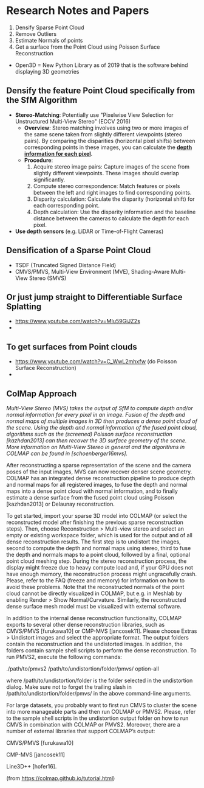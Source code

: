 # Research Notes and Papers

1. Densify Sparse Point Cloud
2. Remove Outliers
3. Estimate Normals of points
4. Get a surface from the Point Cloud using Poisson Surface Reconstruction

- Open3D = New Python Library as of 2019 that is the software behind displaying 3D geometries

## Densify the feature Point Cloud specifically from the SfM Algorithm
- **Stereo-Matching**: Potentially use "Pixelwise View Selection for Unstructured Multi-View Stereo" (ECCV 2016)
    - **Overview**: Stereo matching involves using two or more images of the same scene taken from slightly different viewpoints (stereo pairs). By comparing the disparities (horizontal pixel shifts) between corresponding points in these images, you can calculate the **<u>depth information for each pixel</u>**.
    - **Procedure**:
        1. Acquire stereo image pairs: Capture images of the scene from slightly different viewpoints. These images should overlap significantly.
        2. Compute stereo correspondence: Match features or pixels between the left and right images to find corresponding points.
        3. Disparity calculation: Calculate the disparity (horizontal shift) for each corresponding point.
        4. Depth calculation: Use the disparity information and the baseline distance between the cameras to calculate the depth for each pixel.
- **Use depth sensors** (e.g. LiDAR or Time-of-Flight Cameras)


## Densification of a Sparse Point Cloud

- TSDF (Truncated Signed Distance Field)
- CMVS/PMVS, Multi-View Environment (MVE), Shading-Aware Multi-View Stereo (SMVS)


## Or just jump straight to Differentiable Surface Splatting

- https://www.youtube.com/watch?v=MIu59GiJZ2s
- 

## To get surfaces from Point clouds
- https://www.youtube.com/watch?v=C_WwL2mhxfw (do Poisson Surface Reconstruction)
- 

## ColMap Approach
*Multi-View Stereo (MVS) takes the output of SfM to compute depth and/or normal information for every pixel in an image. Fusion of the depth and normal maps of multiple images in 3D then produces a dense point cloud of the scene. Using the depth and normal information of the fused point cloud, algorithms such as the (screened) Poisson surface reconstruction [kazhdan2013] can then recover the 3D surface geometry of the scene. More information on Multi-View Stereo in general and the algorithms in COLMAP can be found in [schoenberger16mvs].*

After reconstructing a sparse representation of the scene and the camera poses of the input images, MVS can now recover denser scene geometry. COLMAP has an integrated dense reconstruction pipeline to produce depth and normal maps for all registered images, to fuse the depth and normal maps into a dense point cloud with normal information, and to finally estimate a dense surface from the fused point cloud using Poisson [kazhdan2013] or Delaunay reconstruction.

To get started, import your sparse 3D model into COLMAP (or select the reconstructed model after finishing the previous sparse reconstruction steps). Then, choose Reconstruction > Multi-view stereo and select an empty or existing workspace folder, which is used for the output and of all dense reconstruction results. The first step is to undistort the images, second to compute the depth and normal maps using stereo, third to fuse the depth and normals maps to a point cloud, followed by a final, optional point cloud meshing step. During the stereo reconstruction process, the display might freeze due to heavy compute load and, if your GPU does not have enough memory, the reconstruction process might ungracefully crash. Please, refer to the FAQ (freeze and memory) for information on how to avoid these problems. Note that the reconstructed normals of the point cloud cannot be directly visualized in COLMAP, but e.g. in Meshlab by enabling Render > Show Normal/Curvature. Similarly, the reconstructed dense surface mesh model must be visualized with external software.

In addition to the internal dense reconstruction functionality, COLMAP exports to several other dense reconstruction libraries, such as CMVS/PMVS [furukawa10] or CMP-MVS [jancosek11]. Please choose Extras > Undistort images and select the appropriate format. The output folders contain the reconstruction and the undistorted images. In addition, the folders contain sample shell scripts to perform the dense reconstruction. To run PMVS2, execute the following commands:

./path/to/pmvs2 /path/to/undistortion/folder/pmvs/ option-all

where /path/to/undistortion/folder is the folder selected in the undistortion dialog. Make sure not to forget the trailing slash in /path/to/undistortion/folder/pmvs/ in the above command-line arguments.

For large datasets, you probably want to first run CMVS to cluster the scene into more manageable parts and then run COLMAP or PMVS2. Please, refer to the sample shell scripts in the undistortion output folder on how to run CMVS in combination with COLMAP or PMVS2. Moreover, there are a number of external libraries that support COLMAP’s output:

CMVS/PMVS [furukawa10]

CMP-MVS [jancosek11]

Line3D++ [hofer16].


(from https://colmap.github.io/tutorial.html)